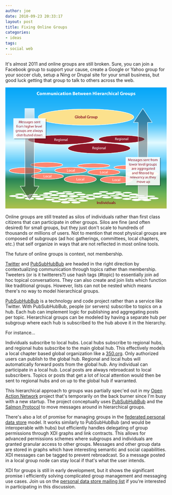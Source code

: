 ```yaml
---
author: joe
date: 2010-09-23 20:33:17
layout: post
title: Fixing Online Groups
categories:
- ideas
tags:
- social web
---
```


It's almost 2011 and online groups are still broken. Sure, you can join a Facebook group to support your cause, create a Google or Yahoo group for your soccer club, setup a Ning or Drupal site for your small business, but good luck getting that group to talk to others across the web.

[![Group Communication Chart](/images/posts/hierarchical_groups.png)](/images/posts/hierarchical_groups.png)


Online groups are still treated as silos of individuals rather than first class citizens that can participate in other groups. Silos are fine (and often desired) for small groups, but they just don't scale to hundreds of thousands or millions of users. Not to mention that most physical groups are composed of subgroups (ad hoc gatherings, committees, local chapters, etc.) that self organize in ways that are not reflected in most online tools.

The future of online groups is context, not membership.

[Twitter](http://twitter.com/simple10/) and [PubSubHubBub](http://code.google.com/p/pubsubhubbub/) are headed in the right direction by contextualizing communication through topics rather than membership. Tweeters (or is it twitterers?) use hash tags (#topic) to essentially join ad hoc topical conversations. They can also create and join lists which function like traditional groups. However, lists can not be nested which means there's no way to model hierarchical groups.

[PubSubHubBub](http://code.google.com/p/pubsubhubbub/) is a technology and code project rather than a service like Twitter. With PubSubHubBub, people (or servers) subscribe to topics on a hub. Each hub can implement logic for publishing and aggregating posts per topic. Hierarchical groups can be modeled by having a separate hub per subgroup where each hub is subscribed to the hub above it in the hierarchy.

For instance...

Individuals subscribe to local hubs. Local hubs subscribe to regional hubs, and regional hubs subscribe to the main global hub. This effectively models a local chapter based global organization like a [350.org](http://350.org). Only authorized users can publish to the global hub. Regional and local hubs will automatically forward posts from the global hub. Any individual can participate in a local hub. Local posts are always rebroadcast to local subscribers. Topics or posts that get a lot of local attention would then be sent to regional hubs and on up to the global hub if warranted.

This hierarchical approach to groups was partially spec'ed out in my [Open Action Network](http://www.openactionnetwork.org/) project that's temporarily on the back burner since I'm busy with a new startup. The project conceptually uses [PubSubHubBub](http://code.google.com/p/pubsubhubbub/) and the [Salmon Protocol](http://www.salmon-protocol.org/) to move messages around in hierarchical groups.

There's also a lot of promise for managing groups in the [federated personal data store](http://personaldatastore.info/) model. It works similarly to PubSubHubBub (and would be interoperable with hubs) but efficiently handles delegating of group permissions through XDI graphs and link contracts. This allows for advanced permissions schemes where subgroups and individuals are granted granular access to other groups. Messages and other group data are stored in graphs which have interesting semantic and social capabilities. XDI messages can be tagged to prevent rebroadcast. So a message posted in a local group node can stay local if that's what the user intends.

XDI for groups is still in early development, but it shows the significant promise i efficiently solving complicated group management and messaging use cases. Join us on the [personal data store mailing list](http://groups.google.com/group/personaldatastore) if you're interested in participating in this discussion.
